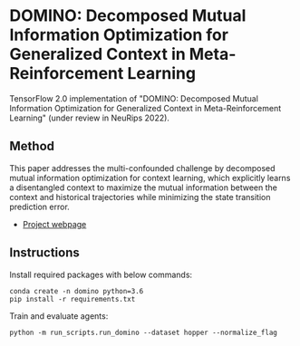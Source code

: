 # DOMINO: Decomposed Mutual Information Optimization for Generalized Context in Meta-Reinforcement Learning

TensorFlow 2.0 implementation of "DOMINO: Decomposed Mutual Information Optimization for Generalized Context in Meta-Reinforcement Learning" (under review in NeuRips 2022).

## Method

This paper addresses the multi-confounded challenge by decomposed mutual information optimization for context learning, which explicitly learns a disentangled context to maximize the mutual information between the context and historical trajectories while minimizing the state transition prediction error. 

- [Project webpage](https://sites.google.com/view/dominorl/)

## Instructions

Install required packages with below commands:

```
conda create -n domino python=3.6
pip install -r requirements.txt
```

Train and evaluate agents:

```
python -m run_scripts.run_domino --dataset hopper --normalize_flag
```


